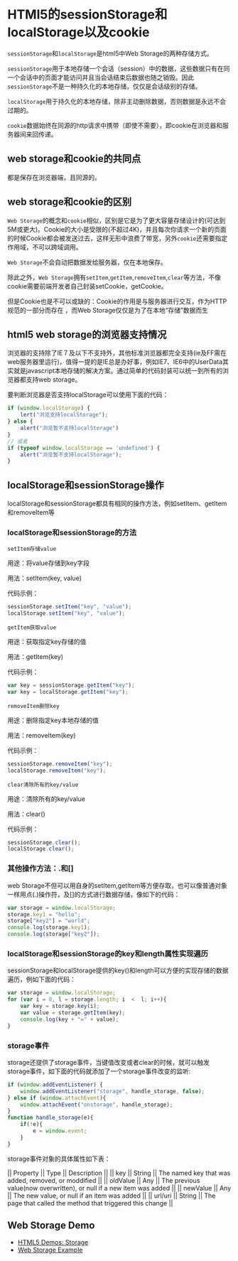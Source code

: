 # HTMl5的sessionStorage和localStorage以及cookie

`sessionStorage`和`localStorage`是html5中Web Storage的两种存储方式。

`sessionStorage`用于本地存储一个会话（session）中的数据，这些数据只有在同一个会话中的页面才能访问并且当会话结束后数据也随之销毁。因此`sessionStorage`不是一种持久化的本地存储，仅仅是会话级别的存储。

`localStorage`用于持久化的本地存储，除非主动删除数据，否则数据是永远不会过期的。

`cookie`数据始终在同源的http请求中携带（即使不需要），即cookie在浏览器和服务器间来回传递。

## web storage和cookie的共同点

都是保存在浏览器端，且同源的。

## web storage和cookie的区别

`Web Storage`的概念和`cookie`相似，区别是它是为了更大容量存储设计的(可达到5M或更大)。Cookie的大小是受限的(不超过4K)，并且每次你请求一个新的页面的时候Cookie都会被发送过去，这样无形中浪费了带宽，另外`cookie`还需要指定作用域，不可以跨域调用。

`Web Storage`不会自动把数据发给服务器，仅在本地保存。

除此之外，`Web Storage`拥有`setItem`,`getItem`,`removeItem`,`clear`等方法，不像cookie需要前端开发者自己封装setCookie，getCookie。

但是Cookie也是不可以或缺的：Cookie的作用是与服务器进行交互，作为HTTP规范的一部分而存在 ，而Web Storage仅仅是为了在本地“存储”数据而生

## html5 web storage的浏览器支持情况

浏览器的支持除了IE７及以下不支持外，其他标准浏览器都完全支持(ie及FF需在web服务器里运行)，值得一提的是IE总是办好事，例如IE7、IE6中的UserData其实就是javascript本地存储的解决方案。通过简单的代码封装可以统一到所有的浏览器都支持web storage。

要判断浏览器是否支持localStorage可以使用下面的代码：

```javascript
if (window.localStorage) {
	lert("浏览支持localStorage");
} else {
	alert("浏览暂不支持localStorage") 
} 
// 或者 
if (typeof window.localStorage == 'undefined') { 
	alert("浏览暂不支持localStorage");
}
```

## localStorage和sessionStorage操作

localStorage和sessionStorage都具有相同的操作方法，例如setItem、getItem和removeItem等

### localStorage和sessionStorage的方法

`setItem存储value`

用途：将value存储到key字段

用法：setItem(key, value)

代码示例：

```javascript
sessionStorage.setItem("key", "value");
localStorage.setItem("key", "value");
```

`getItem获取value`

用途：获取指定key存储的值

用法：getItem(key)

代码示例：

```javascript
var key = sessionStorage.getItem("key");
var key = localStorage.getItem("key");
```

`removeItem删除key`

用途：删除指定key本地存储的值

用法：removeItem(key)

代码示例：
```javascript
sessionStorage.removeItem("key");
localStorage.removeItem("key");
```

`clear清除所有的key/value`

用途：清除所有的key/value

用法：clear()

代码示例：
```javascript
sessionStorage.clear();
localStorage.clear();
```

### 其他操作方法：.和[]
web Storage不但可以用自身的setItem,getItem等方便存取，也可以像普通对象一样用点(.)操作符，及[]的方式进行数据存储，像如下的代码：

```javascript
var storage = window.localStorage;
storage.key1 = "hello";
storage["key2"] = "world";
console.log(storage.key1); 
console.log(storage["key2"]);
```

### localStorage和sessionStorage的key和length属性实现遍历

sessionStorage和localStorage提供的key()和length可以方便的实现存储的数据遍历，例如下面的代码：

```javascript
var storage = window.localStorage; 
for (var i = 0, l = storage.length; i  <  l; i++){
	var key = storage.key(i);
	var value = storage.getItem(key);
	console.log(key + "=" + value); 
}
```

### storage事件
storage还提供了storage事件，当键值改变或者clear的时候，就可以触发storage事件，如下面的代码就添加了一个storage事件改变的监听:

```javascript
if (window.addEventListener) {
	window.addEventListener("storage", handle_storage, false); 
} else if (window.attachEvent){ 	
	window.attachEvent("onstorage", handle_storage); 
} 
function handle_storage(e){
	if(!e){
		e = window.event;
	}
}
```

storage事件对象的具体属性如下表：

|| Property || Type || Description ||
|| key || String || The named key that was added, removed, or moddified ||
|| oldValue || Any || The previous value(now overwritten), or null if a new item was added ||
|| newValue || Any || The new value, or null if an item was added ||
|| url/uri || String || The page that called the method that triggered this change ||

## Web Storage Demo
* [HTML5 Demos: Storage](http://html5demos.com/storage)
* [Web Storage Example](http://people.opera.com/shwetankd/external/demos/webstorage_demo.htm)